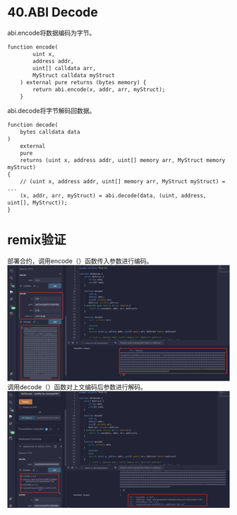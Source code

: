 # 40.ABI Decode
abi.encode将数据编码为字节。
```solidity
function encode(
        uint x,
        address addr,
        uint[] calldata arr,
        MyStruct calldata myStruct
    ) external pure returns (bytes memory) {
        return abi.encode(x, addr, arr, myStruct);
    }
```
abi.decode将字节解码回数据。
```solidity
function decode(
    bytes calldata data
)
    external
    pure
    returns (uint x, address addr, uint[] memory arr, MyStruct memory myStruct)
{
    // (uint x, address addr, uint[] memory arr, MyStruct myStruct) = ...
    (x, addr, arr, myStruct) = abi.decode(data, (uint, address, uint[], MyStruct));
}
```
# remix验证
部署合约，调用encode（）函数传入参数进行编码。
![40-1.png](./img/40-1.png)
调用decode（）函数对上文编码后参数进行解码。
![40-2.png](./img/40-2.png)
